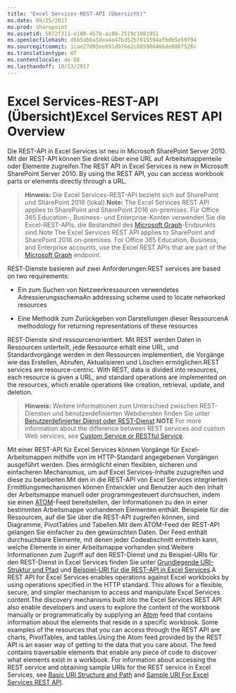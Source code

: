 ```yaml
---
title: "Excel Services-REST-API (Übersicht)"
ms.date: 09/25/2017
ms.prod: sharepoint
ms.assetid: 5872f311-e180-4578-ac80-2519c1081951
ms.openlocfilehash: d6b5abba5dea4a47bd52b7615594afbdb5e59794
ms.sourcegitcommit: 1cae27d85ee691d976e2c085986466de088f526c
ms.translationtype: HT
ms.contentlocale: de-DE
ms.lasthandoff: 10/13/2017
---
```

# <a name="excel-services-rest-api-overview"></a><span data-ttu-id="5f9d9-102">Excel Services-REST-API (Übersicht)</span><span class="sxs-lookup"><span data-stu-id="5f9d9-102">Excel Services REST API Overview</span></span>

<span data-ttu-id="5f9d9-p101">Die REST-API in Excel Services ist neu in Microsoft SharePoint Server 2010. Mit der REST-API können Sie direkt über eine URL auf Arbeitsmappenteile oder Elemente zugreifen.</span><span class="sxs-lookup"><span data-stu-id="5f9d9-p101">The REST API in Excel Services is new in Microsoft SharePoint Server 2010. By using the REST API, you can access workbook parts or elements directly through a URL.</span></span>
  
    
    


> <span data-ttu-id="5f9d9-105">**Hinweis:** Die Excel Services-REST-API bezieht sich auf SharePoint und SharePoint 2016 (lokal).</span><span class="sxs-lookup"><span data-stu-id="5f9d9-105">**Note:** The Excel Services REST API applies to SharePoint and SharePoint 2016 on-premises.</span></span> <span data-ttu-id="5f9d9-106">Für Office 365 Education-, Business- und Enterprise-Konten verwenden Sie die Excel-REST-APIs, die Bestandteil des [Microsoft Graph](http://graph.microsoft.io/en-us/docs/api-reference/v1.0/resources/excel)-Endpunkts sind.</span><span class="sxs-lookup"><span data-stu-id="5f9d9-106">Note The Excel Services REST API applies to SharePoint and SharePoint 2016 on-premises. For Office 365 Education, Business, and Enterprise accounts, use the Excel REST APIs that are part of the  [Microsoft Graph](http://graph.microsoft.io/en-us/docs/api-reference/v1.0/resources/excel) endpoint.</span></span>
  
    
    


<span data-ttu-id="5f9d9-107">REST-Dienste basieren auf zwei Anforderungen:</span><span class="sxs-lookup"><span data-stu-id="5f9d9-107">REST services are based on two requirements:</span></span>
  
    
    


- <span data-ttu-id="5f9d9-108">Ein zum Suchen von Netzwerkressourcen verwendetes Adressierungsschema</span><span class="sxs-lookup"><span data-stu-id="5f9d9-108">An addressing scheme used to locate networked resources</span></span>
    
  
- <span data-ttu-id="5f9d9-109">Eine Methodik zum Zurückgeben von Darstellungen dieser Ressourcen</span><span class="sxs-lookup"><span data-stu-id="5f9d9-109">A methodology for returning representations of these resources</span></span>
    
  
<span data-ttu-id="5f9d9-p103">REST-Dienste sind ressourcenorientiert. Mit REST werden Daten in Ressourcen unterteilt, jede Ressource erhält eine URL, und Standardvorgänge werden in den Ressourcen implementiert, die Vorgänge wie das Erstellen, Abrufen, Aktualisieren und Löschen ermöglichen.</span><span class="sxs-lookup"><span data-stu-id="5f9d9-p103">REST services are resource-centric. With REST, data is divided into resources, each resource is given a URL, and standard operations are implemented on the resources, which enable operations like creation, retrieval, update, and deletion.</span></span> 
> <span data-ttu-id="5f9d9-112">**Hinweis:** Weitere Informationen zum Unterschied zwischen REST-Diensten und benutzerdefinierten Webdiensten finden Sie unter  [Benutzerdefinierter Dienst oder REST-Dienst](http://msdn.microsoft.com/en-us/magazine/dd882522.aspx).</span><span class="sxs-lookup"><span data-stu-id="5f9d9-112">**NOTE** For more information about the difference between REST services and custom Web services, see  [Custom Service or RESTful Service](http://msdn.microsoft.com/en-us/magazine/dd882522.aspx).</span></span> 
  
    
    

<span data-ttu-id="5f9d9-p104">Mit einer REST-API für Excel Services können Vorgänge für Excel-Arbeitsmappen mithilfe von im HTTP-Standard angegebenen Vorgängen ausgeführt werden. Dies ermöglicht einen flexiblen, sicheren und einfacheren Mechanismus, um auf Excel Services-Inhalte zuzugreifen und diese zu bearbeiten.Mit den in die REST-API von Excel Services integrierten Ermittlungsmechanismen können Entwickler und Benutzer auch den Inhalt der Arbeitsmappe manuell oder programmgesteuert durchsuchen, indem sie einen  [ATOM](http://tools.ietf.org/html/rfc4287)-Feed bereitstellen, der Informationen zu den in einer bestimmten Arbeitsmappe vorhandenen Elementen enthält. Beispiele für die Ressourcen, auf die Sie über die REST-API zugreifen können, sind Diagramme, PivotTables und Tabellen.Mit dem ATOM-Feed der REST-API gelangen Sie einfacher zu den gewünschten Daten. Der Feed enthält durchsuchbare Elemente, mit denen jeder Codeabschnitt ermitteln kann, welche Elemente in einer Arbeitsmappe vorhanden sind.Weitere Informationen zum Zugriff auf den REST-Dienst und zu Beispiel-URIs für den REST-Dienst in Excel Services finden Sie unter  [Grundlegende URI-Struktur und Pfad](basic-uri-structure-and-path.md) und [Beispiel-URI für die REST-API in Excel Services](sample-uri-for-excel-services-rest-api.md).</span><span class="sxs-lookup"><span data-stu-id="5f9d9-p104">A REST API for Excel Services enables operations against Excel workbooks by using operations specified in the HTTP standard. This allows for a flexible, secure, and simpler mechanism to access and manipulate Excel Services content.The discovery mechanisms built into the Excel Services REST API also enable developers and users to explore the content of the workbook manually or programmatically by supplying an  [Atom](http://tools.ietf.org/html/rfc4287) feed that contains information about the elements that reside in a specific workbook. Some examples of the resources that you can access through the REST API are charts, PivotTables, and tables.Using the Atom feed provided by the REST API is an easier way of getting to the data that you care about. The feed contains traversable elements that enable any piece of code to discover what elements exist in a workbook. For information about accessing the REST service and obtaining sample URIs for the REST service in Excel Services, see  [Basic URI Structure and Path](basic-uri-structure-and-path.md) and [Sample URI For Excel Services REST API](sample-uri-for-excel-services-rest-api.md).</span></span>

